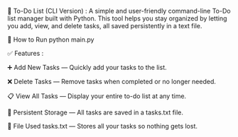 📝 To-Do List (CLI Version) :
A simple and user-friendly command-line To-Do list manager built with Python. This tool helps you stay organized by letting you add, view, and delete tasks, all saved persistently in a text file.

🚀 How to Run
python main.py

✅ Features :

➕ Add New Tasks — Quickly add your tasks to the list.

❌ Delete Tasks — Remove tasks when completed or no longer needed.

📋 View All Tasks — Display your entire to-do list at any time.

💾 Persistent Storage — All tasks are saved in a tasks.txt file.

📂 File Used
tasks.txt — Stores all your tasks so nothing gets lost.
